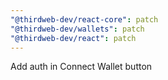 ```yaml
---
"@thirdweb-dev/react-core": patch
"@thirdweb-dev/wallets": patch
"@thirdweb-dev/react": patch
---
```


Add auth in Connect Wallet button
